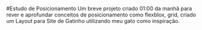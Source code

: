 #Estudo de Posicionamento
Um breve projeto criado 01:00 da manhã para rever e aprofundar conceitos de posicionamento como flexblox, grid, criado um Layout para Site de Gatinho utilizando meu gato como inspiração.
